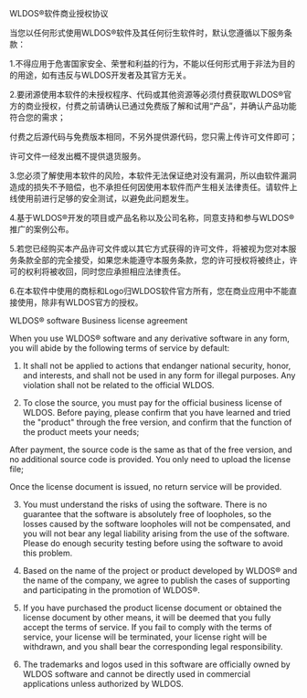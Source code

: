 WLDOS®软件商业授权协议

当您以任何形式使用WLDOS®软件及其任何衍生软件时，默认您遵循以下服务条款：

1.不得应用于危害国家安全、荣誉和利益的行为，不能以任何形式用于非法为目的的用途，如有违反与WLDOS开发者及其官方无关。

2.要闭源使用本软件的未授权程序、代码或其他资源等必须付费获取WLDOS®官方的商业授权，付费之前请确认已通过免费版了解和试用“产品”，并确认产品功能符合您的需求；

付费之后源代码与免费版本相同，不另外提供源代码，您只需上传许可文件即可；

许可文件一经发出概不提供退货服务。

3.您必须了解使用本软件的风险，本软件无法保证绝对没有漏洞，所以由软件漏洞造成的损失不予赔偿，也不承担任何因使用本软件而产生相关法律责任。请软件上线使用前进行足够的安全测试，以避免此问题发生。

4.基于WLDOS®开发的项目或产品名称以及公司名称，同意支持和参与WLDOS®推广的案例公布。

5.若您已经购买本产品许可文件或以其它方式获得的许可文件，将被视为您对本服务条款全部的完全接受，如果您未能遵守本服务条款，您的许可授权将被终止，许可的权利将被收回，同时您应承担相应法律责任。

6.在本软件中使用的商标和Logo归WLDOS软件官方所有，您在商业应用中不能直接使用，除非有WLDOS官方的授权。

WLDOS® software Business license agreement

When you use WLDOS® software and any derivative software in any form, you will abide by
the following terms of service by default:

1. It shall not be applied to actions that endanger national security, honor, and
   interests, and shall not be used in any form for illegal purposes. Any violation shall
   not be related to the official WLDOS.

2. To close the source, you must pay for the official business license of WLDOS. Before
   paying, please confirm that you have learned and tried the "product" through the free
   version, and confirm that the function of the product meets your needs;

After payment, the source code is the same as that of the free version, and no additional
source code is provided. You only need to upload the license file;

Once the license document is issued, no return service will be provided.

3. You must understand the risks of using the software. There is no guarantee that the
   software is absolutely free of loopholes, so the losses caused by the software
   loopholes will not be compensated, and you will not bear any legal liability arising
   from the use of the software. Please do enough security testing before using the
   software to avoid this problem.

4. Based on the name of the project or product developed by WLDOS® and the name of the
   company, we agree to publish the cases of supporting and participating in the promotion
   of WLDOS®.

5. If you have purchased the product license document or obtained the license document by
   other means, it will be deemed that you fully accept the terms of service. If you fail
   to comply with the terms of service, your license will be terminated, your license
   right will be withdrawn, and you shall bear the corresponding legal responsibility.
6. The trademarks and logos used in this software are officially owned by WLDOS software
   and cannot be directly used in commercial applications unless authorized by WLDOS.